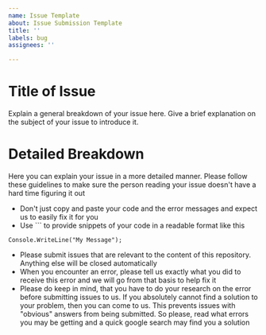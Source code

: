 ```yaml
---
name: Issue Template
about: Issue Submission Template
title: ''
labels: bug
assignees: ''

---
```


# Title of Issue

Explain a general breakdown of your issue here. Give a brief explanation on the subject of your issue to introduce it.

# Detailed Breakdown

Here you can explain your issue in a more detailed manner. Please follow these guidelines to make sure the person reading your issue doesn't have a hard time figuring it out

- Don't just copy and paste your code and the error messages and expect us to easily fix it for you
- Use ``` to provide snippets of your code in a readable format like this
```
Console.WriteLine("My Message");
```
- Please submit issues that are relevant to the content of this repository. Anything else will be closed automatically
- When you encounter an error, please tell us exactly what you did to receive this error and we will go from that basis to help fix it
- Please do keep in mind, that you have to do your research on the error before submitting issues to us. If you absolutely cannot find a solution to your problem, then you can come to us. This prevents issues with "obvious" answers from being submitted. So please, read what errors you may be getting and a quick google search may find you a solution
